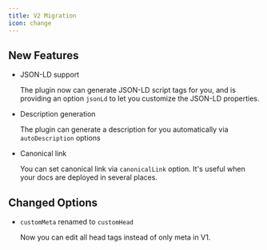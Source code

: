 ```yaml
---
title: V2 Migration
icon: change
---
```


## New Features

- JSON-LD support

  The plugin now can generate JSON-LD script tags for you, and is providing an option `jsonLd` to let you customize the JSON-LD properties.

- Description generation

  The plugin can generate a description for you automatically via `autoDescription` options

- Canonical link

  You can set canonical link via `canonicalLink` option. It's useful when your docs are deployed in several places.

## Changed Options

- `customMeta` renamed to `customHead`

  Now you can edit all head tags instead of only meta in V1.
